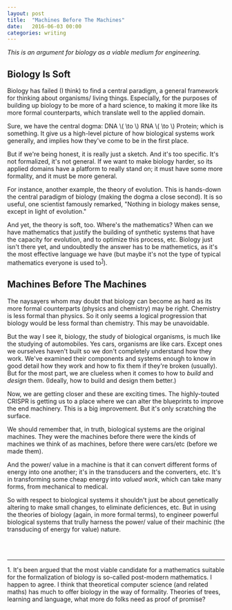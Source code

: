 ```yaml
---
layout: post
title:  "Machines Before The Machines"
date:   2016-06-03 00:00 
categories: writing
---
```


*This is an argument for biology as a viable medium for engineering.*

## Biology Is Soft

Biology has failed (I think) to find a central paradigm, a general framework for thinking about organisms/ 
living things. Especially, for the purposes of building up biology to be more of a hard science, to making
it more like its more formal counterparts, which translate well to the applied domain. 

Sure, we have the central dogma: DNA \\( \to \\) RNA \\( \to \\) Protein; which is something. It give us a 
high-level picture of how biological systems work generally, and implies how they've come to be in the 
first place. 

But if we're being honest, it is really just a sketch. And it's too specific. It's not formalized, it's not general. If we want to make biology harder, so its applied domains have a platform to really stand on; it 
must have some more formality, and it must be more general. 

For instance, another example, the theory of evolution. This is hands-down the central paradigm of biology (making the dogma a close second). It is so useful, one scientist famously remarked, "Nothing in biology 
makes sense, except in light of evolution." 

And yet, the theory is soft, too. Where's the mathematics? When can we have mathematics that justify
the building of synthetic systems that have the capacity for evolution, and to optimize this process, etc.
Biology just isn't there yet, and undoubtedly the answer has to be mathemetics, as it's the most effective
language we have (but maybe it's not the type of typical mathematics everyone is used to<sup id="a1">[1](#f1)</sup>).

## Machines Before The Machines

The naysayers whom may doubt that biology can become as hard as its more formal counterparts (physics and
chemistry) may be right. Chemistry is less formal than physics. So it only seems a logical progression
that biology would be less formal than chemistry. This may be unavoidable. 

But the way I see it, biology, the study of biological organisms, is much like the studying of automobiles. 
Yes cars, organisms are like cars. Except ones we ourselves haven't built so we don't completely 
understand how they work. We've examined their components and systems enough to know in good detail how
they work and how to fix them if they're broken (usually). But for the most part, we are clueless when it 
comes to how to *build* and *design* them. (Ideally, how to build and design them better.)

Now, we are getting closer and these are exciting times. The highly-touted CRISPR is getting us to a place 
where we can alter the blueprints to improve the end machinery. This is a big improvement. But it's only 
scratching the surface. 

We should remember that, in truth, biological systems are the original machines. They were the machines
before there were the kinds of machines we think of as machines, before there were cars/etc (before we
made them). 

And the power/ value in a machine is that it can convert different forms of energy into one 
another; it's in the transducers and the converters, etc. It's in transforming some cheap energy into
*valued work*, which can take many forms, from mechanical to medical.  

So with respect to biological systems it shouldn't just be about genetically altering to make 
small changes, to eliminate deficiences, etc. But in using the theories of biology (again, in more formal 
terms), to engineer powerful biological systems that trully harness the power/ value of their machinic 
(the transducing of energy for value) nature. 

<br>
<br> 

------
<a name="f1">1.</a> It's been argued that the most viable candidate for a mathematics suitable for
the formalization of biology is so-called post-modern mathematics. I happen to agree. I think that
theoretical computer science (and related maths) has much to offer biology in the way of formality. 
Theories of trees, learning and language, what more do folks need as proof of promise?